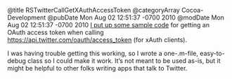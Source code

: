 @title RSTwitterCallGetXAuthAccessToken
@categoryArray Cocoa-Development
@pubDate Mon Aug 02 12:51:37 -0700 2010
@modDate Mon Aug 02 12:51:37 -0700 2010
<a href="http://bitbucket.org/brentsimmons/rstwittercallgetxauthaccesstoken/src">I put up some sample code</a> for getting an OAuth access token when calling https://api.twitter.com/oauth/access_token (for xAuth clients).

I was having trouble getting this working, so I wrote a one-.m-file, easy-to-debug class so I could make it work. It’s not meant to be used as-is, but it might be helpful to other folks writing apps that talk to Twitter.
